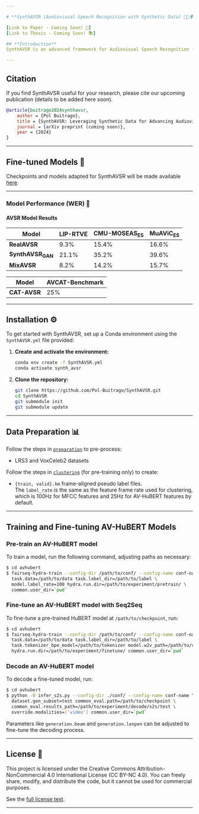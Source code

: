 ```yaml
---

# **SynthAVSR (Audiovisual Speech Recognition with Synthetic Data) 🎤🤖🌍**

[Link to Paper - Coming Soon! 📄]  
[Link to Thesis - Coming Soon! 📚]

## **Introduction**  
SynthAVSR is an advanced framework for Audiovisual Speech Recognition (AVSR) that leverages synthetic data to bridge the gap in AVSR technology. Building upon **AV-HuBERT**, a self-supervised framework, this project aims to push the boundaries of AVSR by focusing on Spanish🇪🇸 and Catalan languages. It uses a novel approach to generate synthetic audiovisual data for training, with the goal of achieving state-of-the-art performance in lip-reading, ASR, and audiovisual speech recognition. 🌟

---
```


## **Citation**  
If you find SynthAVSR useful for your research, please cite our upcoming publication (details to be added here soon).

```BibTeX
@article{buitrago2024synthavsr,
    author = {Pol Buitrago},
    title = {SynthAVSR: Leveraging Synthetic Data for Advancing Audiovisual Speech Recognition},
    journal = {arXiv preprint (coming soon)},
    year = {2024}
}
```

---

## **Fine-tuned Models 🧩**  

Checkpoints and models adapted for SynthAVSR will be made available [here](link-to-checkpoints).

---

### Model Performance (WER) 🎯

#### AVSR Model Results

| Model                 | LIP-RTVE       | CMU-MOSEAS<sub>ES</sub>        | MuAViC<sub>ES</sub>       |
|-----------------------|-----------------|----------------------|-----------------|
| **RealAVSR**           | 9.3%            | 15.4%                | 16.6%           |
| **SynthAVSR<sub>GAN</sub>**     | 21.1%           | 35.2%                | 39.6%           |
| **MixAVSR**            | 8.2%            | 14.2%                | 15.7%           |

| Model                 | AVCAT-Benchmark |
|-----------------------|-----------------|
| **CAT-AVSR**           | 25%             |

---

## **Installation ⚙️**  
To get started with SynthAVSR, set up a Conda environment using the `SynthAVSR.yml` file provided:

1. **Create and activate the environment:**
   ```bash
   conda env create -f SynthAVSR.yml
   conda activate synth_avsr
   ```

2. **Clone the repository:**
   ```bash
   git clone https://github.com/Pol-Buitrago/SynthAVSR.git
   cd SynthAVSR
   git submodule init
   git submodule update
   ```

---

## **Data Preparation 📊**  
Follow the steps in [`preparation`](avhubert/preparation/) to pre-process:

- LRS3 and VoxCeleb2 datasets

Follow the steps in [`clustering`](avhubert/clustering/) (for pre-training only) to create:
- `{train, valid}.km` frame-aligned pseudo label files.  
The `label_rate` is the same as the feature frame rate used for clustering, which is 100Hz for MFCC features and 25Hz for AV-HuBERT features by default.

---

## **Training and Fine-tuning AV-HuBERT Models**  

### **Pre-train an AV-HuBERT model**  
To train a model, run the following command, adjusting paths as necessary:
```sh
$ cd avhubert
$ fairseq-hydra-train --config-dir /path/to/conf/ --config-name conf-name \
  task.data=/path/to/data task.label_dir=/path/to/label \
  model.label_rate=100 hydra.run.dir=/path/to/experiment/pretrain/ \
  common.user_dir=`pwd`
```

### **Fine-tune an AV-HuBERT model with Seq2Seq**  
To fine-tune a pre-trained HuBERT model at `/path/to/checkpoint`, run:
```sh
$ cd avhubert
$ fairseq-hydra-train --config-dir /path/to/conf/ --config-name conf-name \
  task.data=/path/to/data task.label_dir=/path/to/label \
  task.tokenizer_bpe_model=/path/to/tokenizer model.w2v_path=/path/to/checkpoint \
  hydra.run.dir=/path/to/experiment/finetune/ common.user_dir=`pwd`
```

### **Decode an AV-HuBERT model**  
To decode a fine-tuned model, run:
```sh
$ cd avhubert
$ python -B infer_s2s.py --config-dir ./conf/ --config-name conf-name \
  dataset.gen_subset=test common_eval.path=/path/to/checkpoint \
  common_eval.results_path=/path/to/experiment/decode/s2s/test \
  override.modalities=['video'] common.user_dir=`pwd`
```
Parameters like `generation.beam` and `generation.lenpen` can be adjusted to fine-tune the decoding process.

---

## License 📜

This project is licensed under the Creative Commons Attribution-NonCommercial 4.0 International License (CC BY-NC 4.0).
You can freely share, modify, and distribute the code, but it cannot be used for commercial purposes.

See the [full license text](https://creativecommons.org/licenses/by-nc/4.0/legalcode).

---
